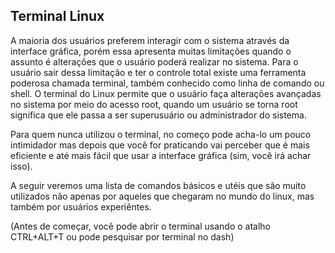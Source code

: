 
## Terminal Linux

A maioria dos usuários preferem interagir com o sistema através da interface gráfica, porém essa apresenta muitas limitações quando o assunto é alterações que o usuário poderá realizar no sistema. Para o usuário sair dessa limitação e ter o controle total existe uma ferramenta poderosa chamada terminal, também conhecido como linha de comando ou shell. O terminal do Linux permite que o usuário faça alterações avançadas no sistema por meio do acesso root, quando um usuário se torna root significa que ele passa a ser superusuário ou administrador do sistema. 

Para quem nunca utilizou o terminal, no começo pode acha-lo um pouco intimidador mas depois que você for praticando vai perceber que é mais eficiente e até mais fácil que usar a interface gráfica (sim, você irá achar isso).

A seguir veremos uma lista de comandos básicos e utéis que são muito utilizados não apenas por aqueles que chegaram no mundo do linux, mas também por usuários experiêntes.

(Antes de começar, você pode abrir o terminal usando o atalho CTRL+ALT+T ou pode pesquisar por terminal no dash)
